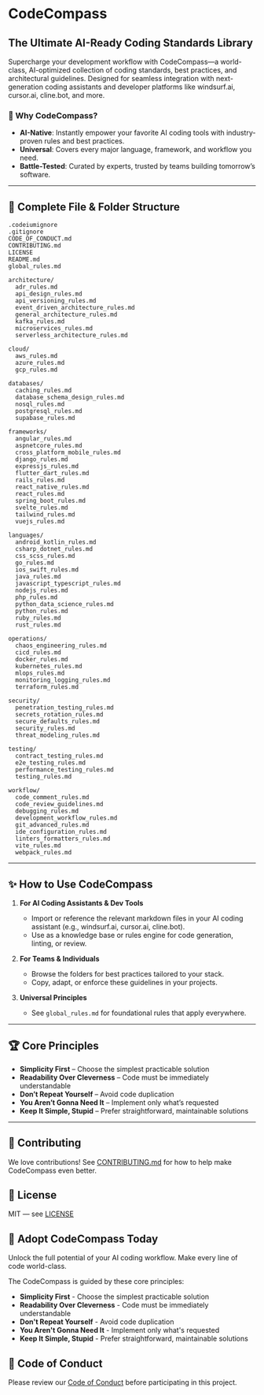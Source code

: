 # CodeCompass

## The Ultimate AI-Ready Coding Standards Library

Supercharge your development workflow with CodeCompass—a world-class, AI-optimized collection of coding standards, best practices, and architectural guidelines. Designed for seamless integration with next-generation coding assistants and developer platforms like windsurf.ai, cursor.ai, cline.bot, and more.

### 🚀 Why CodeCompass?

- **AI-Native**: Instantly empower your favorite AI coding tools with industry-proven rules and best practices.
- **Universal**: Covers every major language, framework, and workflow you need.
- **Battle-Tested**: Curated by experts, trusted by teams building tomorrow’s software.

---

## 📂 Complete File & Folder Structure

```text
.codeiumignore
.gitignore
CODE_OF_CONDUCT.md
CONTRIBUTING.md
LICENSE
README.md
global_rules.md

architecture/
  adr_rules.md
  api_design_rules.md
  api_versioning_rules.md
  event_driven_architecture_rules.md
  general_architecture_rules.md
  kafka_rules.md
  microservices_rules.md
  serverless_architecture_rules.md

cloud/
  aws_rules.md
  azure_rules.md
  gcp_rules.md

databases/
  caching_rules.md
  database_schema_design_rules.md
  nosql_rules.md
  postgresql_rules.md
  supabase_rules.md

frameworks/
  angular_rules.md
  aspnetcore_rules.md
  cross_platform_mobile_rules.md
  django_rules.md
  expressjs_rules.md
  flutter_dart_rules.md
  rails_rules.md
  react_native_rules.md
  react_rules.md
  spring_boot_rules.md
  svelte_rules.md
  tailwind_rules.md
  vuejs_rules.md

languages/
  android_kotlin_rules.md
  csharp_dotnet_rules.md
  css_scss_rules.md
  go_rules.md
  ios_swift_rules.md
  java_rules.md
  javascript_typescript_rules.md
  nodejs_rules.md
  php_rules.md
  python_data_science_rules.md
  python_rules.md
  ruby_rules.md
  rust_rules.md

operations/
  chaos_engineering_rules.md
  cicd_rules.md
  docker_rules.md
  kubernetes_rules.md
  mlops_rules.md
  monitoring_logging_rules.md
  terraform_rules.md

security/
  penetration_testing_rules.md
  secrets_rotation_rules.md
  secure_defaults_rules.md
  security_rules.md
  threat_modeling_rules.md

testing/
  contract_testing_rules.md
  e2e_testing_rules.md
  performance_testing_rules.md
  testing_rules.md

workflow/
  code_comment_rules.md
  code_review_guidelines.md
  debugging_rules.md
  development_workflow_rules.md
  git_advanced_rules.md
  ide_configuration_rules.md
  linters_formatters_rules.md
  vite_rules.md
  webpack_rules.md
```

---

## ✨ How to Use CodeCompass

1. **For AI Coding Assistants & Dev Tools**
   - Import or reference the relevant markdown files in your AI coding assistant (e.g., windsurf.ai, cursor.ai, cline.bot).
   - Use as a knowledge base or rules engine for code generation, linting, or review.

2. **For Teams & Individuals**
   - Browse the folders for best practices tailored to your stack.
   - Copy, adapt, or enforce these guidelines in your projects.

3. **Universal Principles**
   - See `global_rules.md` for foundational rules that apply everywhere.

---

## 🏆 Core Principles

- **Simplicity First** – Choose the simplest practicable solution
- **Readability Over Cleverness** – Code must be immediately understandable
- **Don’t Repeat Yourself** – Avoid code duplication
- **You Aren’t Gonna Need It** – Implement only what’s requested
- **Keep It Simple, Stupid** – Prefer straightforward, maintainable solutions

---

## 🤝 Contributing

We love contributions! See [CONTRIBUTING.md](CONTRIBUTING.md) for how to help make CodeCompass even better.

## 📄 License

MIT — see [LICENSE](LICENSE)

## 🌟 Adopt CodeCompass Today

Unlock the full potential of your AI coding workflow. Make every line of code world-class.

The CodeCompass is guided by these core principles:

- **Simplicity First** - Choose the simplest practicable solution
- **Readability Over Cleverness** - Code must be immediately understandable
- **Don't Repeat Yourself** - Avoid code duplication
- **You Aren't Gonna Need It** - Implement only what's requested
- **Keep It Simple, Stupid** - Prefer straightforward, maintainable solutions

## 📜 Code of Conduct

Please review our [Code of Conduct](CODE_OF_CONDUCT.md) before participating in this project.

